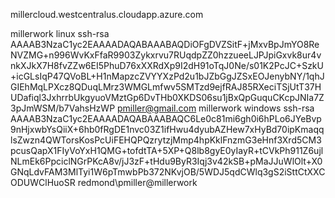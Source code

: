 millercloud.westcentralus.cloudapp.azure.com

millerwork linux
ssh-rsa AAAAB3NzaC1yc2EAAAADAQABAAABAQDiOFgDVZSitF+jMxvBpJmYO8ReNVZMG+n996WvKxFfaR9903Zykxrvu7RUqdpZZ0hzzueeLJPJpiGxvk8ur4vnkXJkX7H8fvZZw6EI5PhuD76xXXRdXp9I2dH91oTqJ0Ne/s01K2PcJC+SzkU+icGLsIqP47QVoBL+H1nMapzcZVYYXzPd2u1bJZbGgJZSxEOJenybNY/1qhJGIEhMqLPXcz8QDuqLMrz3WMGLmfwv5SMTzd9ejfRAJ85RXeciTSjUtT37HUDafiql3JxhrrbUkgyuoVMztGp6DvTHb0XKDS06su1jBxQpGuquCKcpJNIa7Z3pJmWSM/b7VahsHzWP pmiller@gmail.com
millerwork windows
ssh-rsa AAAAB3NzaC1yc2EAAAADAQABAAABAQC6Le0c81mi6gh0i6hPLo6JYeBvp9nHjxwbYsQiiX+6hb0fRgDE1nvc03Z1ifHwu4dyubAZHew7xHyBd70ipKmaqqlsZwzn4QWTorsKosPcUiFEHQPQzrytzjMmp4hpKklFnzmG3eHnf3Xrd5CM3pcusQapX1FIyVoYxH1QMG+tofdtTA+5XP+Q8lb8gyE0yIayR+tCVkPh911Z6ujlNLmEk6PpciclNGrPKcA8v/jJ3zF+tHdu9ByR3Iqj3v42kSB+pMaJJuWlOlt+X0GNqLdvFAM3MlTyi1W6pTmwbPb372NKvjOB/5WDJ5qdCWlq3gS2iSttCtXXCODUWClHuoSR redmond\pmiller@millerwork   
